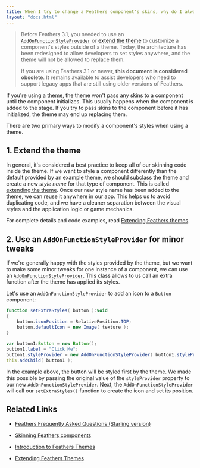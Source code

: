 ```yaml
---
title: When I try to change a Feathers component's skins, why do I always see the default skins? (Starling version)
layout: "docs.html"
---
```


> Before Feathers 3.1, you needed to use an [`AddOnFunctionStyleProvider`](/api-reference/feathers/skins/AddOnFunctionStyleProvider.html) or [extend the theme](../extending-themes.md) to customize a component's styles outside of a theme. Today, the architecture has been redesigned to allow developers to set styles anywhere, and the theme will not be allowed to replace them.
>
> If you are using Feathers 3.1 or newer, **this document is considered obsolete**. It remains available to assist developers who need to support legacy apps that are still using older versions of Feathers.

If you're using a [theme](../themes.md), the theme won't pass any skins to a component until the component initializes. This usually happens when the component is added to the stage. If you try to pass skins to the component before it has initialized, the theme may end up replacing them.

There are two primary ways to modify a component's styles when using a theme.

## 1. Extend the theme

In general, it's considered a best practice to keep all of our skinning code inside the theme. If we want to style a component differently than the default provided by an example theme, we should subclass the theme and create a new _style name_ for that type of component. This is called [extending the theme](../extending-themes.md). Once our new style name has been added to the theme, we can reuse it anywhere in our app. This helps us to avoid duplicating code, and we have a cleaner separation between the visual styles and the application logic or game mechanics.

For complete details and code examples, read [Extending Feathers themes](../extending-themes.md).

## 2. Use an `AddOnFunctionStyleProvider` for minor tweaks

If we're generally happy with the styles provided by the theme, but we want to make some minor tweaks for one instance of a component, we can use an [`AddOnFunctionStyleProvider`](/api-reference/feathers/skins/AddOnFunctionStyleProvider.html). This class allows to us call an extra function after the theme has applied its styles.

Let's use an `AddOnFunctionStyleProvider` to add an icon to a `Button` component:

```actionscript
function setExtraStyles( button ):void
{
    button.iconPosition = RelativePosition.TOP;
    button.defaultIcon = new Image( texture );
}
 
var button1:Button = new Button();
button1.label = "Click Me";
button1.styleProvider = new AddOnFunctionStyleProvider( button1.styleProvider, setExtraStyles );
this.addChild( button1 );
```

In the example above, the button will be styled first by the theme. We made this possible by passing the original value of the `styleProvider` property to our new `AddOnFunctionStyleProvider`. Next, the `AddOnFunctionStyleProvider` will call our `setExtraStyles()` function to create the icon and set its position.

## Related Links

- [Feathers Frequently Asked Questions (Starling version)](./index.md)

- [Skinning Feathers components](../skinning.md)

- [Introduction to Feathers Themes](../themes.md)

- [Extending Feathers Themes](../extending-themes.md)
